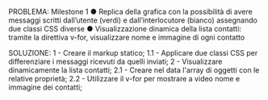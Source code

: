 PROBLEMA:
Milestone 1
●	Replica della grafica con la possibilità di avere messaggi scritti dall’utente (verdi) e dall’interlocutore (bianco) assegnando due classi CSS diverse
●	Visualizzazione dinamica della lista contatti: tramite la direttiva v-for, visualizzare nome e immagine di ogni contatto

SOLUZIONE:
1 - Creare il markup statico;
    1.1 - Applicare due classi CSS per differenziare i messaggi ricevuti da quelli inviati;
2 - Visualizzare dinamicamente la lista contatti;
    2.1 - Creare nel data l'array di oggetti con le relative proprietà;
    2.2 - Utilizzare il v-for per mostrare a video nome e immagine dei contatti;